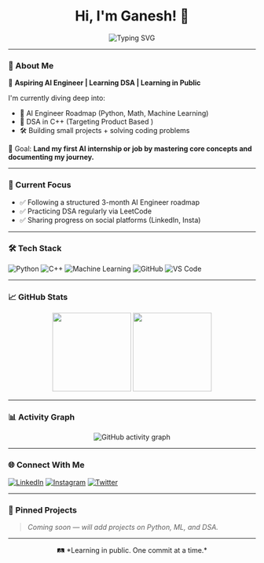 

<h1 align="center">Hi, I'm Ganesh! 👋</h1>

<p align="center">
  <img src="https://readme-typing-svg.demolab.com?font=Fira+Code&size=24&duration=2500&pause=500&center=true&vCenter=true&width=435&lines=Aspiring+AI+Engineer;Learning+DSA+in+C%2B%2B;Learning+in+Public+%F0%9F%93%9D" alt="Typing SVG" />
</p>

---

### 🧠 About Me
🎯 **Aspiring AI Engineer | Learning DSA | Learning in Public**

I'm currently diving deep into:
- 🤖 AI Engineer Roadmap (Python, Math, Machine Learning)
- 📘 DSA in C++ (Targeting Product Based )
- 🛠️ Building small projects + solving coding problems

🎯 Goal: **Land my first AI internship or job by mastering core concepts and documenting my journey.**

---

### 🚀 Current Focus
- ✅ Following a structured 3-month AI Engineer roadmap
- ✅ Practicing DSA regularly via LeetCode
- ✅ Sharing progress on social platforms (LinkedIn, Insta)

---

### 🛠️ Tech Stack
![Python](https://img.shields.io/badge/-Python-3776AB?style=flat-square&logo=python&logoColor=white)
![C++](https://img.shields.io/badge/-C++-00599C?style=flat-square&logo=c%2B%2B&logoColor=white)
![Machine Learning](https://img.shields.io/badge/-Machine%20Learning-orange?style=flat-square)
![GitHub](https://img.shields.io/badge/-GitHub-181717?style=flat-square&logo=github&logoColor=white)
![VS Code](https://img.shields.io/badge/-VS%20Code-007ACC?style=flat-square&logo=visual-studio-code)

---

### 📈 GitHub Stats
<p align="center">
  <img src="https://github-readme-stats.vercel.app/api?username=GaneshBorse&show_icons=true&theme=default&hide=issues&count_private=true" height="160" />
  <img src="https://github-readme-stats.vercel.app/api/top-langs/?username=GaneshBorse&layout=compact&theme=default" height="160"/>
</p>

---

### 📊 Activity Graph
<p align="center">
  <img src="https://github-readme-activity-graph.vercel.app/graph?username=GaneshBorse&theme=default" alt="GitHub activity graph" />
</p>

---

### 🌐 Connect With Me
[![LinkedIn](https://img.shields.io/badge/-LinkedIn-0077B5?style=flat-square&logo=linkedin&logoColor=white)](https://www.linkedin.com/in/geekanex/)
[![Instagram](https://img.shields.io/badge/-Instagram-E4405F?style=flat-square&logo=instagram&logoColor=white)](https://www.instagram.com/code.ganesh.borse_/)
[![Twitter](https://img.shields.io/badge/-Twitter-1DA1F2?style=flat-square&logo=twitter&logoColor=white)](https://x.com/geekanex)

---

### 📌 Pinned Projects
> *Coming soon — will add projects on Python, ML, and DSA.*

---

<p align="center">
  🛤️ *Learning in public. One commit at a time.*
</p>
